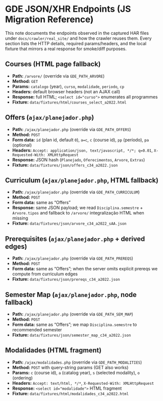 # GDE JSON/XHR Endpoints (JS Migration Reference)

This note documents the endpoints observed in the captured HAR files under
`docs/crawler/real_site/` and how the crawler reuses them. Every section lists the
HTTP details, required params/headers, and the local fixture that mirrors a real
response for smoke/diff purposes.

## Courses (HTML page fallback)
- **Path:** `/arvore/` (override via `GDE_PATH_ARVORE`)
- **Method:** `GET`
- **Params:** `catalogo` (year), `curso`, `modalidade`, `periodo`, `cp`
- **Headers:** default browser headers (not an AJAX call)
- **Response:** full HTML; `<select id="curso">` enumerates all programmes
- **Fixture:** `data/fixtures/html/courses_select_a2022.html`

## Offers (`ajax/planejador.php`)
- **Path:** `/ajax/planejador.php` (override via `GDE_PATH_OFFERS`)
- **Method:** `POST`
- **Form data:** `id` (plan id, default `0`), `a=c`, `c` (course id), `pp` (período), `pa` (optional)
- **Headers:** `Accept: application/json, text/javascript, */*; q=0.01`, `X-Requested-With: XMLHttpRequest`
- **Response:** JSON hash (`Planejado`, `Oferecimentos`, `Arvore`, `Extras`)
- **Fixture:** `data/fixtures/json/offers_c34_a2022.json`

## Curriculum (`ajax/planejador.php`, HTML fallback)
- **Path:** `/ajax/planejador.php` (override via `GDE_PATH_CURRICULUM`)
- **Method:** `POST`
- **Form data:** same as “Offers”
- **Response:** same JSON payload; we read `Disciplina.semestre` + `Arvore.tipos` and fallback to `/arvore/` integralização HTML when missing
- **Fixture:** `data/fixtures/json/arvore_c34_a2022_sAA.json`

## Prerequisites (`ajax/planejador.php` + derived edges)
- **Path:** `/ajax/planejador.php` (override via `GDE_PATH_PREREQS`)
- **Method:** `POST`
- **Form data:** same as “Offers”; when the server omits explicit prereqs we compute from curriculum edges
- **Fixture:** `data/fixtures/json/prereqs_c34_a2022.json`

## Semester Map (`ajax/planejador.php`, node fallback)
- **Path:** `/ajax/planejador.php` (override via `GDE_PATH_SEM_MAP`)
- **Method:** `POST`
- **Form data:** same as “Offers”; we map `Disciplina.semestre` to recommended semester
- **Fixture:** `data/fixtures/json/semester_map_c34_a2022.json`

## Modalidades (HTML fragment)
- **Path:** `/ajax/modalidades.php` (override via `GDE_PATH_MODALITIES`)
- **Method:** `POST` with query-string params (GET also works)
- **Params:** `c` (course id), `a` (catalog year), `s` (selected modality), `o` (ordering)
- **Headers:** `Accept: text/html, */*`, `X-Requested-With: XMLHttpRequest`
- **Response:** `<select id="modalidade">` HTML fragment
- **Fixture:** `data/fixtures/html/modalidades_c34_a2022.html`

